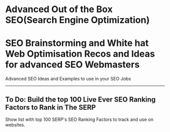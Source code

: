 # Advanced Out of the Box SEO(Search Engine Optimization)
<h1>SEO Brainstorming and White hat Web Optimisation Recos and Ideas for advanced SEO Webmasters</h1>
<p>Advanced SEO Ideas and Examples to use in your SEO Jobs</p>
<hr>
<h2>To Do: Build the top 100 Live Ever SEO Ranking Factors to Rank in The SERP</h2>
<p>Show list with top 100 SERP's SEO Ranking Factors to track and use on websites.</p>
